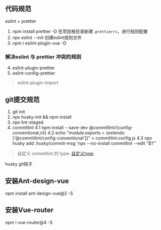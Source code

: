 ## 代码规范
eslint + prettier
1. npm install prettier -D
在项目根目录新建`.prettierrc`，进行规则配置
2. npx eslint --init 创建eslint规则文件
3. npm i eslint-plugin-vue -D

### 解决eslint 与 prettier 冲突的规则
4. eslint-plugin-prettier
5. eslint-config-prettier
> eslint-plugin-import

## git提交规范
1. git init
2. npx husky-init && npm install
3. npx lint-staged
4. commitlint
4.1 npm install --save-dev @commitlint/{config-conventional,cli}
4.2 echo "module.exports = {extends: ['@commitlint/config-conventional']}" > commitlint.config.js
4.3 npx husky add .husky/commit-msg 'npx --no-install commitlint --edit "$1"'
> 自定义 commitlint 的 type: [自定义type](https://github.com/commitizen/cz-cli)

husky git钩子

## 安装Ant-design-vue 
npm install ant-design-vue@2 -S

## 安装Vue-router
npm i vue-router@4 -S
